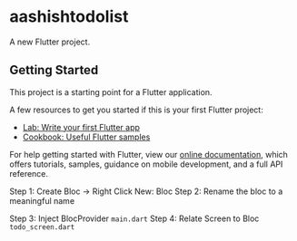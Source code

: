 # aashishtodolist

A new Flutter project.

## Getting Started

This project is a starting point for a Flutter application.

A few resources to get you started if this is your first Flutter project:

- [Lab: Write your first Flutter app](https://flutter.dev/docs/get-started/codelab)
- [Cookbook: Useful Flutter samples](https://flutter.dev/docs/cookbook)

For help getting started with Flutter, view our
[online documentation](https://flutter.dev/docs), which offers tutorials,
samples, guidance on mobile development, and a full API reference.


Step 1: Create Bloc -> Right Click New: Bloc
Step 2: Rename the bloc to a meaningful  name

Step 3: Inject BlocProvider `main.dart`
Step 4: Relate Screen to Bloc `todo_screen.dart`
